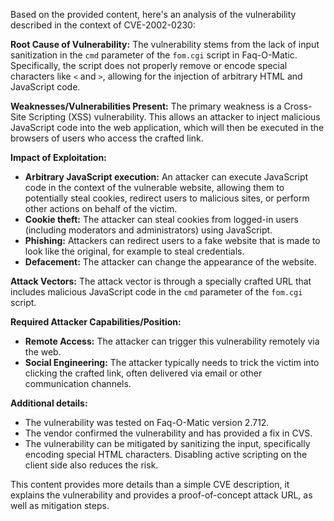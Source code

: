 Based on the provided content, here's an analysis of the vulnerability described in the context of CVE-2002-0230:

**Root Cause of Vulnerability:**
The vulnerability stems from the lack of input sanitization in the `cmd` parameter of the `fom.cgi` script in Faq-O-Matic. Specifically, the script does not properly remove or encode special characters like `<` and `>`, allowing for the injection of arbitrary HTML and JavaScript code.

**Weaknesses/Vulnerabilities Present:**
The primary weakness is a Cross-Site Scripting (XSS) vulnerability. This allows an attacker to inject malicious JavaScript code into the web application, which will then be executed in the browsers of users who access the crafted link.

**Impact of Exploitation:**
*   **Arbitrary JavaScript execution:** An attacker can execute JavaScript code in the context of the vulnerable website, allowing them to potentially steal cookies, redirect users to malicious sites, or perform other actions on behalf of the victim.
*   **Cookie theft:** The attacker can steal cookies from logged-in users (including moderators and administrators) using JavaScript.
*   **Phishing:** Attackers can redirect users to a fake website that is made to look like the original, for example to steal credentials.
*   **Defacement:** The attacker can change the appearance of the website.

**Attack Vectors:**
The attack vector is through a specially crafted URL that includes malicious JavaScript code in the `cmd` parameter of the `fom.cgi` script.

**Required Attacker Capabilities/Position:**
*   **Remote Access:** The attacker can trigger this vulnerability remotely via the web.
*   **Social Engineering:** The attacker typically needs to trick the victim into clicking the crafted link, often delivered via email or other communication channels.

**Additional details:**
*   The vulnerability was tested on Faq-O-Matic version 2.712.
*   The vendor confirmed the vulnerability and has provided a fix in CVS.
*   The vulnerability can be mitigated by sanitizing the input, specifically encoding special HTML characters. Disabling active scripting on the client side also reduces the risk.

This content provides more details than a simple CVE description, it explains the vulnerability and provides a proof-of-concept attack URL, as well as mitigation steps.
